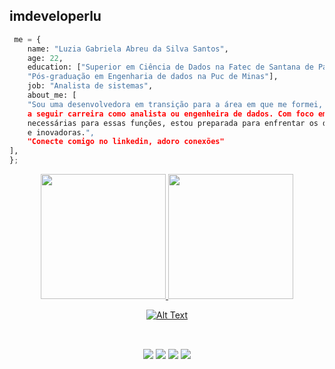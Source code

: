 ## imdeveloperlu

```python
 me = {
    name: "Luzia Gabriela Abreu da Silva Santos",
    age: 22,
    education: ["Superior em Ciência de Dados na Fatec de Santana de Parnaíba",
    "Pós-graduação em Engenharia de dados na Puc de Minas"],
    job: "Analista de sistemas",
    about_me: [
    "Sou uma desenvolvedora em transição para a área em que me formei, e agora estou decidida
    a seguir carreira como analista ou engenheira de dados. Com foco em adquirir e aplicar as habilidades
    necessárias para essas funções, estou preparada para enfrentar os desafios da área e contribuir com soluções eficientes
    e inovadoras.",
    "Conecte comigo no linkedin, adoro conexões"
],
};
```

<div align="center">
  <a href="https://github.com/imdeveloperlu">
  <img height="200em" src="https://github-readme-stats.vercel.app/api?username=imdeveloperlu&show_icons=true&theme=default&include_all_commits=true&count_private=true"/>
  <img height="200em" src="https://github-readme-stats.vercel.app/api/top-langs/?username=imdeveloperlu&layout=compact&langs_count=7&theme=default"/>

</div>
<div align="center">
 
  ![Alt Text](https://i.giphy.com/media/v1.Y2lkPTc5MGI3NjExdnAwaWUzN3ltbG1lNTZqM2I1MTk3amc3OGJ4NGp6cDdtbWlvNmZlaSZlcD12MV9pbnRlcm5hbF9naWZfYnlfaWQmY3Q9Zw/FcHmJXrNLUO4pLg1NC/giphy.gif)
  
 ##
<br>
   <a href = "mailto:aluziagabriela@gmail.com"><img src="https://img.shields.io/badge/Gmail-D14836?style=for-the-badge&logo=gmail&logoColor=white" target="_blank"></a>
   <a href="https://www.linkedin.com/in/santos-luzia/" target="_blank"><img src="https://img.shields.io/badge/-LinkedIn-%230077B5?style=for-the-badge&logo=linkedin&logoColor=white" target="_blank"></a>
   <a href="https://discord.com/channels/Luzia-Silva#7746" target="_blank"><img src="https://img.shields.io/badge/Discord-7289DA?style=for-the-badge&logo=discord&logoColor=white" target="_blank" target="_blank"></a> 
   <a href="https://www.twitch.tv/lulucaxx25" target="_blank"><img src="https://img.shields.io/badge/Twitch-9146FF?style=for-the-badge&logo=twitch&logoColor=white" target="_blank"></a>

</div>

